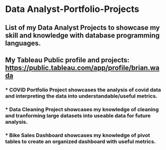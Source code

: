 # Data Analyst-Portfolio-Projects
## List of my Data Analyst Projects to showcase my skill and knowledge with database programming languages.
## My Tableau Public profile and projects: https://public.tableau.com/app/profile/brian.wada
### * COVID Portfolio Project showcases the analysis of covid data and interpreting the data into understandable/useful metrics.
### * Data Cleaning Project showcases my knowledge of cleaning and tranforming large datasets into useable data for future analysis.
### * Bike Sales Dashboard showcases my knowledge of pivot tables to create an organized dashboard with useful metrics.
